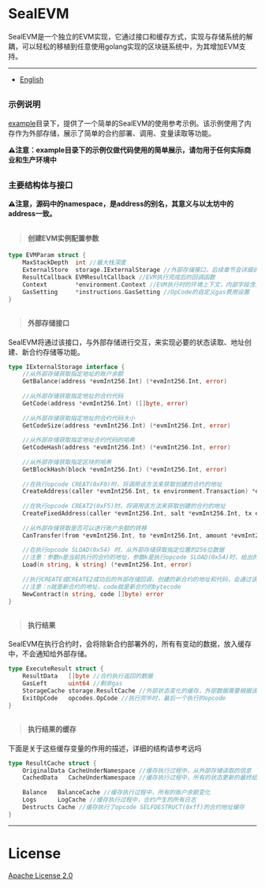 # SealEVM

SealEVM是一个独立的EVM实现，它通过接口和缓存方式，实现与存储系统的解耦，可以轻松的移植到任意使用golang实现的区块链系统中，为其增加EVM支持。

---

- [English](https://github.com/SealSC/SealEVM/tree/master#readme)

##

### 示例说明

[example](https://github.com/SealSC/SealEVM/tree/master/example)目录下，提供了一个简单的SealEVM的使用参考示例。该示例使用了内存作为外部存储，展示了简单的合约部署、调用、变量读取等功能。

**⚠️注意：example目录下的示例仅做代码使用的简单展示，请勿用于任何实际商业和生产环境中**

##

### 主要结构体与接口

**⚠️注意，源码中的namespace，是address的别名，其意义与以太坊中的address一致。**

##

>#### 创建EVM实例配置参数
```go
type EVMParam struct {
	MaxStackDepth  int //最大栈深度
	ExternalStore  storage.IExternalStorage //外部存储接口，后续章节会详细说明
	ResultCallback EVMResultCallback //EVM执行完成后的回调函数
	Context        *environment.Context //EVM执行时的环境上下文，内部字段含义请阅读源码
	GasSetting     *instructions.GasSetting //OpCode的自定义gas费用设置
}
```

##

>#### 外部存储接口
SealEVM将通过该接口，与外部存储进行交互，来实现必要的状态读取、地址创建、新合约存储等功能。
```go
type IExternalStorage interface {
    //从外部存储获取指定地址的账户余额
    GetBalance(address *evmInt256.Int) (*evmInt256.Int, error)
    
    //从外部存储获取指定地址的合约代码
    GetCode(address *evmInt256.Int) ([]byte, error)
    
    //从外部存储获取指定地址的合约代码大小
    GetCodeSize(address *evmInt256.Int) (*evmInt256.Int, error)
    
    //从外部存储获取指定地址合约代码的哈希
    GetCodeHash(address *evmInt256.Int) (*evmInt256.Int, error)
    
    //从外部存储获取指定区块的哈希
    GetBlockHash(block *evmInt256.Int) (*evmInt256.Int, error)
    
    //在执行opcode CREAT(0xF0)时，将调用该方法来获取创建的合约的地址
    CreateAddress(caller *evmInt256.Int, tx environment.Transaction) *evmInt256.Int
    
    //在执行opcode CREAT2(0xF5)时，将调用该方法来获取创建的合约的地址
    CreateFixedAddress(caller *evmInt256.Int, salt *evmInt256.Int, tx environment.Transaction) *evmInt256.Int
    
    //从外部存储获取是否可以进行账户余额的转移
    CanTransfer(from *evmInt256.Int, to *evmInt256.Int, amount *evmInt256.Int) bool
    
    //在执行opcode SLOAD(0x54) 时，从外部存储获取指定位置的256位数据
    //注意：参数n是当前执行的合约的地址，参数k是执行opcode SLOAD(0x54)时，给出的存储位置的key
    Load(n string, k string) (*evmInt256.Int, error)
    
    //执行CREATE或CREATE2成功后的外部存储回调，创建的新合约的地址和代码，会通过该接口提供给外部存储
    //注意：n就是新合约的地址，code就是新合约的bytecode
    NewContract(n string, code []byte) error
}
```

##

>#### 执行结果
SealEVM在执行合约时，会将除新合约部署外的，所有有变动的数据，放入缓存中，不会通知给外部存储。
```go
type ExecuteResult struct {
    ResultData   []byte //合约执行返回的数据
    GasLeft      uint64 //剩余gas
    StorageCache storage.ResultCache //外部状态变化的缓存，外部数据需要根据该缓存更新存储数据，下面会详细说明
    ExitOpCode   opcodes.OpCode //执行完毕时，最后一个执行的opcode
}
```

##

>#### 执行结果的缓存
下面是关于这些缓存变量的作用的描述，详细的结构请参考远吗
```go
type ResultCache struct {
    OriginalData CacheUnderNamespace //缓存执行过程中，从外部存储读取的信息
    CachedData   CacheUnderNamespace //缓存执行过程中，所有的状态更新的最终结果
    
    Balance   BalanceCache //缓存执行过程中，所有的账户余额变化
    Logs      LogCache //缓存执行过程中，合约产生的所有日志
    Destructs Cache //缓存执行了opcode SELFDESTRUCT(0xff)的合约地址缓存
}
```

---

# License

[Apache License 2.0](https://raw.githubusercontent.com/SealSC/SealEVM/master/LICENSE)


